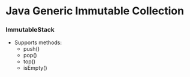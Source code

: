 # Java Generic Immutable Collection

### ImmutableStack
- Supports methods:
   + push()
   + pop()
   + top()
   + isEmpty()
